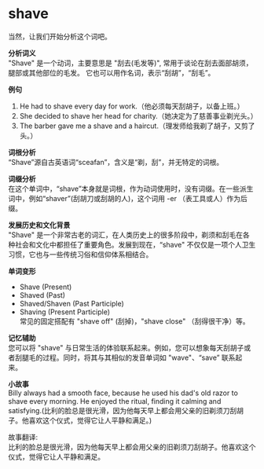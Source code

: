 # shave

当然，让我们开始分析这个词吧。

  

**分析词义**  
"Shave" 是一个动词，主要意思是 "刮去(毛发等)", 常用于谈论在刮去面部胡须，腿部或其他部位的毛发。 它也可以用作名词，表示“刮胡”，“刮毛”。

  

**例句**

  

1.  He had to shave every day for work.（他必须每天刮胡子，以备上班。）
2.  She decided to shave her head for charity.（她决定为了慈善事业剃光头。）
3.  The barber gave me a shave and a haircut.（理发师给我剃了胡子，又剪了头。）

  

**词根分析**  
“Shave”源自古英语词“sceafan”，含义是“剃，刮”，并无特定的词根。

  

**词缀分析**  
在这个单词中，“shave”本身就是词根，作为动词使用时，没有词缀。在一些派生词中，例如“shaver”(刮胡刀或刮胡的人)，这个词用 -er （表工具或人）作为后缀。

  

**发展历史和文化背景**  
"Shave" 是一个非常古老的词汇，在人类历史上的很多阶段中，剃须和刮毛在各种社会和文化中都担任了重要角色。发展到现在，“shave" 不仅仅是一项个人卫生习惯，它也与一些传统习俗和信仰体系相结合。

  

**单词变形**

  

*   Shave (Present)
*   Shaved (Past)
*   Shaved/Shaven (Past Participle)
*   Shaving (Present Participle)  
    常见的固定搭配有 "shave off" (刮掉)，"shave close" （刮得很干净）等。

  

**记忆辅助**  
您可以将 "shave" 与日常生活的体验联系起来。例如，您可以想象每天刮胡子或者刮腿毛的过程。同时，将其与其相似的发音单词如 "wave"、“save” 联系起来。

  

**小故事**  
Billy always had a smooth face, because he used his dad's old razor to shave every morning. He enjoyed the ritual, finding it calming and satisfying.(比利的脸总是很光滑，因为他每天早上都会用父亲的旧剃须刀刮胡子。他喜欢这个仪式，觉得它让人平静和满足。)

  

故事翻译:  
比利的脸总是很光滑，因为他每天早上都会用父亲的旧剃须刀刮胡子。他喜欢这个仪式，觉得它让人平静和满足。
